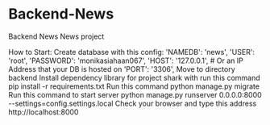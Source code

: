# Backend-News

Backend News
News project

How to Start:
Create database with this config:
        'NAMEDB': 'news',
        'USER': 'root',
        'PASSWORD': 'monikasiahaan067',
        'HOST': '127.0.0.1', # Or an IP Address that your DB is hosted on
        'PORT': '3306',
Move to directory backend
Install dependency library for project shark with run this command pip install -r requirements.txt
Run this command python manage.py migrate
Run this command to start server python manage.py runserver 0.0.0.0:8000 --settings=config.settings.local
Check your browser and type this address http://localhost:8000
